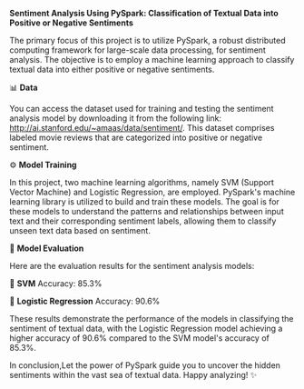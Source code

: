  **Sentiment Analysis Using PySpark: Classification of Textual Data into Positive or Negative Sentiments** 

The primary focus of this project is to utilize PySpark, a robust distributed computing framework for large-scale data processing, for sentiment analysis. The objective is to employ a machine learning approach to classify textual data into either positive or negative sentiments.


📊 **Data**

You can access the dataset used for training and testing the sentiment analysis model by downloading it from the following link: http://ai.stanford.edu/~amaas/data/sentiment/. This dataset comprises labeled movie reviews that are categorized into positive or negative sentiment.


⚙️ **Model Training**

In this project, two machine learning algorithms, namely SVM (Support Vector Machine) and Logistic Regression, are employed. PySpark's machine learning library is utilized to build and train these models. The goal is for these models to understand the patterns and relationships between input text and their corresponding sentiment labels, allowing them to classify unseen text data based on sentiment.


🔬 **Model Evaluation**


Here are the evaluation results for the sentiment analysis models:

🔹 **SVM**
Accuracy: 85.3%

🔹 **Logistic Regression**
Accuracy: 90.6%


These results demonstrate the performance of the models in classifying the sentiment of textual data, with the Logistic Regression model achieving a higher accuracy of 90.6% compared to the SVM model's accuracy of 85.3%.


In conclusion,Let the power of PySpark guide you to uncover the hidden sentiments within the vast sea of textual data. Happy analyzing! ✨

